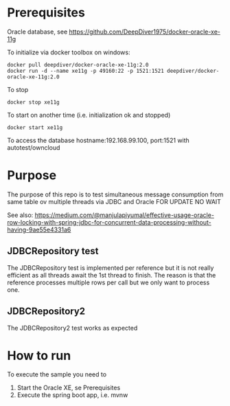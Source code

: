 # Prerequisites

Oracle database, see https://github.com/DeepDiver1975/docker-oracle-xe-11g

To initialize via docker toolbox on windows:  
```
docker pull deepdiver/docker-oracle-xe-11g:2.0  
docker run -d --name xe11g -p 49160:22 -p 1521:1521 deepdiver/docker-oracle-xe-11g:2.0  
```

To stop
```
docker stop xe11g
```
To start on another time (i.e. initialization ok and stopped)  
```
docker start xe11g
```

To access the database hostname:192.168.99.100, port:1521 with autotest/owncloud

# Purpose
The purpose of this repo is to test simultaneous message consumption from same table ov multiple threads via JDBC and Oracle FOR UPDATE NO WAIT

See also: https://medium.com/@manjulapiyumal/effective-usage-oracle-row-locking-with-spring-jdbc-for-concurrent-data-processing-without-having-9ae55e4331a6

## JDBCRepository test
The JDBCRepository test is implemented per reference but it is not really efficient as all threads await the 1st thread to finish.
The reason is that the reference processes multiple rows per call but we only want to process one.

## JDBCRepository2
The JDBCRepository2 test works as expected

# How to run
To execute the sample you need to
1. Start the Oracle XE, se Prerequisites
2. Execute the spring boot app, i.e. mvnw


